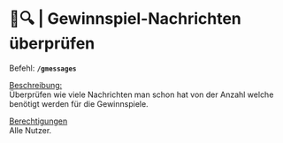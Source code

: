 # 🎁🔍 | Gewinnspiel-Nachrichten überprüfen

Befehl: **`/gmessages `**

<u>Beschreibung:</u>  
 Überprüfen wie viele Nachrichten man schon hat von der Anzahl welche benötigt werden für die Gewinnspiele.

<u>Berechtigungen</u>  
Alle Nutzer.